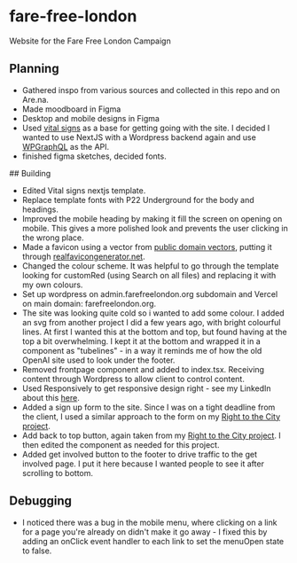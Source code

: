 # fare-free-london

Website for the Fare Free London Campaign

## Planning

- Gathered inspo from various sources and collected in this repo and on Are.na.
- Made moodboard in Figma
- Desktop and mobile designs in Figma
- Used [vital signs](https://www.vitalsignsmag.org/) as a base for getting going with the site. I decided I wanted to use NextJS with a Wordpress backend again and use [WPGraphQL](https://www.wpgraphql.com/) as the API.
- finished figma sketches, decided fonts.

## Building

- Edited Vital signs nextjs template.
- Replace template fonts with P22 Underground for the body and headings.
- Improved the mobile heading by making it fill the screen on opening on mobile. This gives a more polished look and prevents the user clicking in the wrong place.
- Made a favicon using a vector from [public domain vectors](https://publicdomainvectors.org), putting it through [realfavicongenerator.net](https://realfavicongenerator.net/).
- Changed the colour scheme. It was helpful to go through the template looking for customRed (using Search on all files) and replacing it with my own colours.
- Set up wordpress on admin.farefreelondon.org subdomain and Vercel on main domain: farefreelondon.org.
- The site was looking quite cold so i wanted to add some colour. I added an svg from another project I did a few years ago, with bright colourful lines. At first I wanted this at the bottom and top, but found having at the top a bit overwhelming. I kept it at the bottom and wrapped it in a component as "tubelines" - in a way it reminds me of how the old OpenAI site used to look under the footer.
- Removed frontpage component and added to index.tsx. Receiving content through Wordpress to allow client to control content.
- Used Responsively to get responsive design right - see my LinkedIn about this [here](https://www.linkedin.com/posts/jackkershaw_webdevelopment-responsivedesign-devtools-activity-7209579627588005889-Bwso?utm_source=share&utm_medium=member_desktop).
- Added a sign up form to the site. Since I was on a tight deadline from the client, I used a similar approach to the form on my [Right to the City project](https://github.com/jones58/right-to-city).
- Add back to top button, again taken from my [Right to the City project](https://github.com/jones58/right-to-city). I then edited the component as needed for this project.
- Added get involved button to the footer to drive traffic to the get involved page. I put it here because I wanted people to see it after scrolling to bottom.

## Debugging

- I noticed there was a bug in the mobile menu, where clicking on a link for a page you're already on didn't make it go away - I fixed this by adding an onClick event handler to each link to set the menuOpen state to false.

